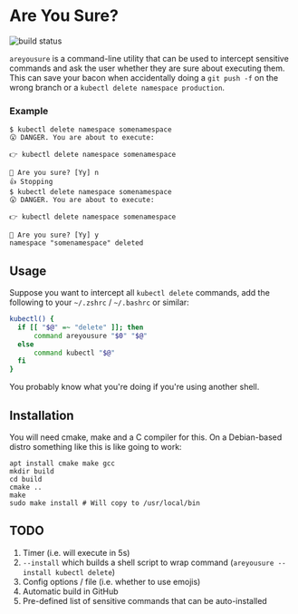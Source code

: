 # Are You Sure?

![build status](https://github.com/SStorm/areyousure/actions/workflows/build.yml/badge.svg)

``areyousure`` is a command-line utility that can be used to intercept 
sensitive commands and ask the user whether they are sure about executing them. 
This can save your bacon when accidentally doing a `git push -f` on the wrong branch
or a `kubectl delete namespace production`.

### Example

```text
$ kubectl delete namespace somenamespace
😮 DANGER. You are about to execute: 

👉 kubectl delete namespace somenamespace

🤔 Are you sure? [Yy] n
👍 Stopping
$ kubectl delete namespace somenamespace
😮 DANGER. You are about to execute: 

👉 kubectl delete namespace somenamespace

🤔 Are you sure? [Yy] y
namespace "somenamespace" deleted
```

## Usage

Suppose you want to intercept all `kubectl delete` commands, add the following to your
`~/.zshrc` / `~/.bashrc` or similar:


```bash
kubectl() {
  if [[ "$@" =~ "delete" ]]; then
      command areyousure "$0" "$@"
  else
      command kubectl "$@"
  fi
}
```

You probably know what you're doing if you're using another shell.

## Installation

You will need cmake, make and a C compiler for this. On a Debian-based distro
something like this is like going to work:

```shell
apt install cmake make gcc
mkdir build
cd build
cmake ..
make
sudo make install # Will copy to /usr/local/bin
```

## TODO

1. Timer (i.e. will execute in 5s)
2. `--install` which builds a shell script to wrap command (`areyousure --install kubectl delete`)
3. Config options / file (i.e. whether to use emojis)
4. Automatic build in GitHub
5. Pre-defined list of sensitive commands that can be auto-installed
